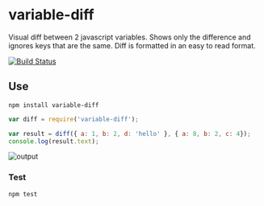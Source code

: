 # variable-diff
Visual diff between 2 javascript variables. Shows only the difference and ignores keys that are the same. Diff is formatted in an easy to read format.

[![Build Status](https://travis-ci.org/taylorhakes/variable-diff.svg?branch=master)](https://travis-ci.org/taylorhakes/variable-diff)

## Use
```
npm install variable-diff
```

```js
var diff = require('variable-diff');

var result = diff({ a: 1, b: 2, d: 'hello' }, { a: 8, b: 2, c: 4});
console.log(result.text);
```

![output](http://i.imgur.com/3cOu6Wr.png?1)

### Test
```
npm test
```

